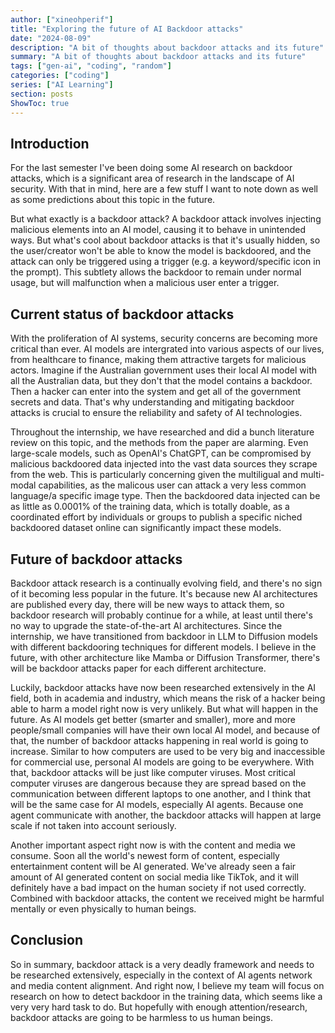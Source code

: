 ```yaml
---
author: ["xineohperif"]
title: "Exploring the future of AI Backdoor attacks"
date: "2024-08-09"
description: "A bit of thoughts about backdoor attacks and its future"
summary: "A bit of thoughts about backdoor attacks and its future"
tags: ["gen-ai", "coding", "random"]
categories: ["coding"]
series: ["AI Learning"]
section: posts
ShowToc: true
---
```


## Introduction

For the last semester I've been doing some AI research on backdoor attacks, which is a significant area of research in the landscape of AI security. With that in mind, here are a few stuff I want to note down as well as some predictions about this topic in the future.

But what exactly is a backdoor attack? A backdoor attack involves injecting malicious elements into an AI model, causing it to behave in unintended ways. But what's cool about backdoor attacks is that it's usually hidden, so the user/creator won't be able to know the model is backdoored, and the attack can only be triggered using a trigger (e.g. a keyword/specific icon in the prompt). This subtlety allows the backdoor to remain under normal usage, but will malfunction when a malicious user enter a trigger.

## Current status of backdoor attacks

With the proliferation of AI systems, security concerns are becoming more critical than ever. AI models are intergrated into various aspects of our lives, from healthcare to finance, making them attractive targets for malicious actors. Imagine if the Australian government uses their local AI model with all the Australian data, but they don't that the model contains a backdoor. Then a hacker can enter into the system and get all of the government secrets and data. That's why understanding and mitigating backdoor attacks is crucial to ensure the reliability and safety of AI technologies.

Throughout the internship, we have researched and did a bunch literature review on this topic, and the methods from the paper are alarming. Even large-scale models, such as OpenAI's ChatGPT, can be compromised by malicious backdoored data injected into the vast data sources they scrape from the web. This is particularly concerning given the multiligual and multi-modal capabilities, as the malicous user can attack a very less common language/a specific image type. Then the backdoored data injected can be as little as 0.0001% of the training data, which is totally doable, as a coordinated effort by individuals or groups to publish a specific niched backdoored dataset online can significantly impact these models.

## Future of backdoor attacks

Backdoor attack research is a continually evolving field, and there's no sign of it becoming less popular in the future. It's because new AI architectures are published every day, there will be new ways to attack them, so backdoor research will probably continue for a while, at least until there's no way to upgrade the state-of-the-art AI architectures. Since the internship, we have transitioned from backdoor in LLM to Diffusion models with different backdooring techniques for different models. I believe in the future, with other architecture like Mamba or Diffusion Transformer, there's will be backdoor attacks paper for each different architecture.

Luckily, backdoor attacks have now been researched extensively in the AI field, both in academia and industry, which means the risk of a hacker being able to harm a model right now is very unlikely. But what will happen in the future. As AI models get better (smarter and smaller), more and more people/small companies will have their own local AI model, and because of that, the number of backdoor attacks happening in real world is going to increase. Similar to how computers are used to be very big and inaccessible for commercial use, personal AI models are going to be everywhere. With that, backdoor attacks will be just like computer viruses. Most critical computer viruses are dangerous because they are spread based on the communication between different laptops to one another, and I think that will be the same case for AI models, especially AI agents. Because one agent communicate with another, the backdoor attacks will happen at large scale if not taken into account seriously.

Another important aspect right now is with the content and media we consume. Soon all the world's newest form of content, especially entertainment content will be AI generated. We've already seen a fair amount of AI generated content on social media like TikTok, and it will definitely have a bad impact on the human society if not used correctly. Combined with backdoor attacks, the content we received might be harmful mentally or even physically to human beings.

## Conclusion

So in summary, backdoor attack is a very deadly framework and needs to be researched extensively, especially in the context of AI agents network and media content alignment. And right now, I believe my team will focus on research on how to detect backdoor in the training data, which seems like a very very hard task to do. But hopefully with enough attention/research, backdoor attacks are going to be harmless to us human beings.



